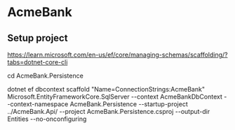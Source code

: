 ﻿# AcmeBank

## Setup project
https://learn.microsoft.com/en-us/ef/core/managing-schemas/scaffolding/?tabs=dotnet-core-cli

cd AcmeBank.Persistence

dotnet ef dbcontext scaffold "Name=ConnectionStrings:AcmeBank" Microsoft.EntityFrameworkCore.SqlServer --context AcmeBankDbContext --context-namespace AcmeBank.Persistence --startup-project ../AcmeBank.Api/ --project AcmeBank.Persistence.csproj --output-dir Entities --no-onconfiguring 